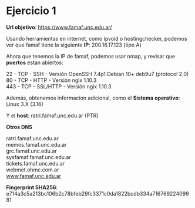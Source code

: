 # Ejercicio 1

**Url objetivo**: https://www.famaf.unc.edu.ar/

Usando herramientas en internet, como ipvoid o hostingchecker, podemos ver que famaf tiene la siguiente **IP**: 200.16.17.123 (tipo A)

Ahora que tenemos la IP de famaf, podemos usar nmap, y revisar que **puertos** estan abiertos:<br/>

22 - TCP - SSH - Versión OpenSSH 7.4p1 Debian 10+ deb9u7 (protocol 2.0)<br/>
80 - TCP - HTTP - Versión ngix 1.10.3<br/>
443 - TCP - SSL/HTTP - Versión ngix 1.10.3<br/>

Además, obtenemos informacion adicional, como el **Sistema operativo**: Linux 3.X (3.16)

Y el **host**: ratri.famaf.unc.edu.ar (PTR)

**Otros DNS**

ratri.famaf.unc.edu.ar<br/>
memos.famaf.unc.edu.ar<br/>
grc.famaf.unc.edu.ar<br/>
sysfamaf.famaf.unc.edu.ar<br/>
tickets.famaf.unc.edu.ar<br/>
webmet.ohmc.com.ar<br/>
www.famaf.unc.edu.ar<br/>

**Fingerprint SHA256**: e714a3c5a213bc106b2c78bfeb29fc3371c0da1822bcdb334a71676922409981
